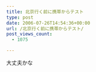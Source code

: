 ```yaml
---
title: 北京行く前に携帯からテスト
type: post
date: 2006-07-26T14:54:36+00:00
url: /北京行く前に携帯からテスト/
post_views_count:
  - 1075

---
```

大丈夫かな